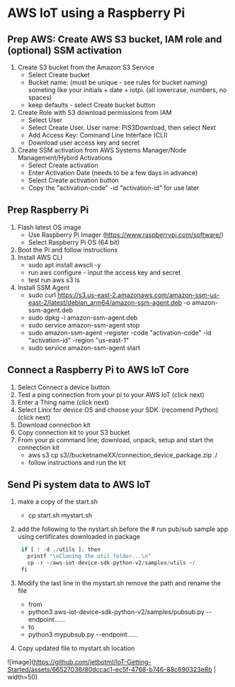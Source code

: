 # AWS IoT using a Raspberry Pi

## Prep AWS: Create AWS S3 bucket, IAM role and (optional) SSM activation

1. Create S3 bucket from the Amazon S3 Service
    - Select Create bucket
    - Bucket name: (must be unique - see rules for bucket naming) someting like your initials + date + iotpi. (all lowercase, numbers, no spaces)
    - keep defaults - select Create bucket button
1. Create Role with S3 download permissions from IAM
    - Select User
    - Select Create User. User name: PiS3Download, then select Next
    - Add Access Key: Command Line Interface (CLI)
    - Download user access key and secret
1. Create SSM activation from AWS Systems Manager/Node Management/Hybird Activations
    - Select Create activation
    - Enter Activation Date (needs to be a few days in advance)
    - Select Create activation button
    - Copy the "activation-code" -id "activation-id" for use later


## Prep Raspberry Pi
1. Flash latest OS image
    - Use Raspberry Pi Imager (https://www.raspberrypi.com/software/)
    - Select Raspberry Pi OS (64 bit)
1. Boot the Pi and follow instructions
1. Install AWS CLI
    - sudo apt install awscli -y
    - run aws configure - input the access key and secret
    - test run aws s3 ls
1. Install SSM Agent
    - sudo curl https://s3.us-east-2.amazonaws.com/amazon-ssm-us-east-2/latest/debian_arm64/amazon-ssm-agent.deb -o amazon-ssm-agent.deb
    - sudo dpkg -i amazon-ssm-agent.deb
    - sudo service amazon-ssm-agent stop
    - sudo amazon-ssm-agent -register -code "activation-code" -id "activation-id" -region "us-east-1"
    - sudo service amazon-ssm-agent start

## Connect a Raspberry Pi to AWS IoT Core
1. Select Connect a device button
1. Test a ping connection from your pi to your AWS IoT (click next)
1. Enter a Thing name (click next)
1. Select Linix for device OS and choose your SDK. (recomend Python) (click next)
1. Download connection kit
1. Copy connection kit to your S3 bucket
1. From your pi command line; download, unpack, setup and start the connection kit
    - aws s3 cp s3//bucketnameXX/connection_device_package.zip ./
    - follow instructions and run the kit

## Send Pi system data to AWS IoT
1. make a copy of the start.sh
    - cp start.sh mystart.sh
1. add the following to the nystart.sh before the # run pub/sub sample app using certificates downloaded in package
   ```python
    if [ ! -d ./utils ]; then
      printf "\nCloning the util folder...\n"
      cp -r ~/aws-iot-device-sdk-python-v2/samples/utils ~/
    fi
    ```
1. Modify the last line in the mystart.sh remove the path and rename the file 
   - from
   - python3 aws-iot-device-sdk-python-v2/samples/pubsub.py --endpoint......
   - to
   - python3 mypubsub.py --endpoint......
  
1. Copy updated file to mystart.sh location


![image](https://github.com/jetbotml/IoT-Getting-Started/assets/66527036/80dccac1-ec5f-4768-b746-88c690323e8b | width=50)




